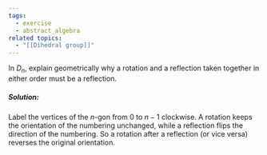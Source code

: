 ```yaml
---
tags:
  - exercise
  - abstract_algebra
related topics:
  - "[[Dihedral group]]"
---
```

In $D_n$, explain geometrically why a rotation and a reflection taken together in either order must be a reflection.
##### Solution:
Label the vertices of the $n$-gon from $0$ to $n-1$ clockwise. A rotation keeps the orientation of the numbering unchanged, while a reflection flips the direction of the numbering. So a rotation after a reflection (or vice versa) reverses the original orientation.